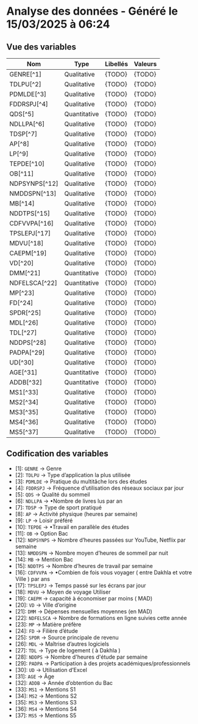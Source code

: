 # Analyse des données - Généré le 15/03/2025 à 06:24

## Vue des variables

| Nom           | Type         | Libellés | Valeurs |
| ------------- | ------------ | -------- | ------- |
| GENRE[^1]     | Qualitative  | {TODO}   | {TODO}  |
| TDLPU[^2]     | Qualitative  | {TODO}   | {TODO}  |
| PDMLDE[^3]    | Qualitative  | {TODO}   | {TODO}  |
| FDDRSPJ[^4]   | Qualitative  | {TODO}   | {TODO}  |
| QDS[^5]       | Quantitative | {TODO}   | {TODO}  |
| NDLLPA[^6]    | Qualitative  | {TODO}   | {TODO}  |
| TDSP[^7]      | Qualitative  | {TODO}   | {TODO}  |
| AP[^8]        | Qualitative  | {TODO}   | {TODO}  |
| LP[^9]        | Qualitative  | {TODO}   | {TODO}  |
| TEPDE[^10]    | Qualitative  | {TODO}   | {TODO}  |
| OB[^11]       | Qualitative  | {TODO}   | {TODO}  |
| NDPSYNPS[^12] | Qualitative  | {TODO}   | {TODO}  |
| NMDDSPN[^13]  | Qualitative  | {TODO}   | {TODO}  |
| MB[^14]       | Qualitative  | {TODO}   | {TODO}  |
| NDDTPS[^15]   | Qualitative  | {TODO}   | {TODO}  |
| CDFVVPA[^16]  | Qualitative  | {TODO}   | {TODO}  |
| TPSLEPJ[^17]  | Qualitative  | {TODO}   | {TODO}  |
| MDVU[^18]     | Qualitative  | {TODO}   | {TODO}  |
| CAEPM[^19]    | Qualitative  | {TODO}   | {TODO}  |
| VD[^20]       | Qualitative  | {TODO}   | {TODO}  |
| DMM[^21]      | Quantitative | {TODO}   | {TODO}  |
| NDFELSCA[^22] | Quantitative | {TODO}   | {TODO}  |
| MP[^23]       | Qualitative  | {TODO}   | {TODO}  |
| FD[^24]       | Qualitative  | {TODO}   | {TODO}  |
| SPDR[^25]     | Qualitative  | {TODO}   | {TODO}  |
| MDL[^26]      | Qualitative  | {TODO}   | {TODO}  |
| TDL[^27]      | Qualitative  | {TODO}   | {TODO}  |
| NDDPS[^28]    | Qualitative  | {TODO}   | {TODO}  |
| PADPA[^29]    | Qualitative  | {TODO}   | {TODO}  |
| UD[^30]       | Qualitative  | {TODO}   | {TODO}  |
| AGE[^31]      | Quantitative | {TODO}   | {TODO}  |
| ADDB[^32]     | Quantitative | {TODO}   | {TODO}  |
| MS1[^33]      | Qualitative  | {TODO}   | {TODO}  |
| MS2[^34]      | Qualitative  | {TODO}   | {TODO}  |
| MS3[^35]      | Qualitative  | {TODO}   | {TODO}  |
| MS4[^36]      | Qualitative  | {TODO}   | {TODO}  |
| MS5[^37]      | Qualitative  | {TODO}   | {TODO}  |

## Codification des variables

- [1]: `GENRE` -> Genre
- [2]: `TDLPU` -> Type d’application la plus utilisée
- [3]: `PDMLDE` -> Pratique du multitâche lors des études
- [4]: `FDDRSPJ` -> Fréquence d’utilisation des réseaux sociaux par jour
- [5]: `QDS` -> Qualité du sommeil
- [6]: `NDLLPA` -> •Nombre de livres lus par an
- [7]: `TDSP` -> Type de sport pratiqué
- [8]: `AP` -> Activité physique (heures par semaine)
- [9]: `LP` -> Loisir préféré
- [10]: `TEPDE` -> •Travail en parallèle des études
- [11]: `OB` -> Option Bac
- [12]: `NDPSYNPS` -> Nombre d’heures passées sur YouTube, Netflix par semaine
- [13]: `NMDDSPN` -> Nombre moyen d’heures de sommeil par nuit
- [14]: `MB` -> Mention Bac
- [15]: `NDDTPS` -> Nombre d’heures de travail par semaine
- [16]: `CDFVVPA` -> •Combien de fois vous voyager ( entre Dakhla et votre Ville ) par ans
- [17]: `TPSLEPJ` -> Temps passé sur les écrans par jour
- [18]: `MDVU` -> Moyen de voyage Utiliser
- [19]: `CAEPM` -> capacité à économiser par moins ( MAD)
- [20]: `VD` -> Ville d’origine
- [21]: `DMM` -> Dépenses mensuelles moyennes (en MAD)
- [22]: `NDFELSCA` -> Nombre de formations en ligne suivies cette année
- [23]: `MP` -> Matière préfère
- [24]: `FD` -> Filière d’étude
- [25]: `SPDR` -> Source principale de revenu
- [26]: `MDL` -> Maîtrise d’autres logiciels
- [27]: `TDL` -> Type de logement ( à Dakhla )
- [28]: `NDDPS` -> Nombre d'heures d'étude par semaine
- [29]: `PADPA` -> Participation à des projets académiques/professionnels
- [30]: `UD` -> Utilisation d’Excel
- [31]: `AGE` -> Âge
- [32]: `ADDB` -> Année d’obtention du Bac
- [33]: `MS1` -> Mentions S1
- [34]: `MS2` -> Mentions S2
- [35]: `MS3` -> Mentions S3
- [36]: `MS4` -> Mentions S4
- [37]: `MS5` -> Mentions S5